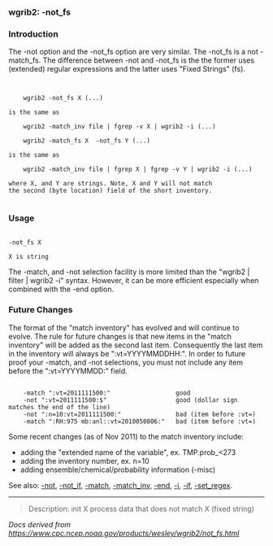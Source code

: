
### wgrib2: -not\_fs



### Introduction



The -not option and the -not\_fs option 
are very similar. The -not\_fs is a not
-match\_fs. The difference between
-not and -not\_fs is the the former
uses (extended) regular expressions and the latter uses "Fixed Strings" (fs).


```


    wgrib2 -not_fs X (...)

is the same as 

    wgrib2 -match_inv file | fgrep -v X | wgrib2 -i (...)

    wgrib2 -match_fs X  -not_fs Y (...)

is the same as 

    wgrib2 -match_inv file | fgrep X | fgrep -v Y | wgrib2 -i (...)

where X, and Y are strings. Note, X and Y will not match 
the second (byte location) field of the short inventory.


```

### Usage




```

-not_fs X

X is string

```



The -match, and -not selection
facility is more limited than the "wgrib2 | filter | wgrib2 -i" syntax.
However, it can be more efficient especially when combined with the 
-end option.

### Future Changes



The format of the "match inventory" has evolved and will continue to evolve.
The rule for future changes is that new items in the "match inventory" will be added
as the second last item. Consequently the last item in the inventory will always
be ":vt=YYYYMMDDHH:". In order to future proof your
-match, and -not selections, you
must not include any item before the ":vt=YYYYMMDD:" field.


```

    -match ":vt=2011111500:"                  good
    -not ":vt=2011111500:$"                   good (dollar sign matches the end of the line)
    -not ":n=10:vt=2011111500:"               bad (item before :vt=)
    -match ":RH:975 mb:anl::vt=2010050806:"   bad (item before :vt=)

```


Some recent changes (as of Nov 2011) to the match inventory include:

* adding the "extended name of the variable", ex. TMP.prob\_<273
* adding the inventory number, ex. n=10
* adding ensemble/chemical/probability information (-misc)



See also:
 [-not](./not.html), 
 [-not\_if](./not_if.html), 
[-match](./match.html), 
[-match\_inv](./match_inv.html), 
[-end](./end.html), 
[-i](./i.html),
[-if](./if.html),
[-set\_regex](./set_regex.html).












----

>Description: init  X      process data that does not match X (fixed string)

_Docs derived from <https://www.cpc.ncep.noaa.gov/products/wesley/wgrib2/not_fs.html>_
